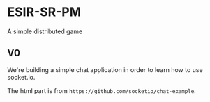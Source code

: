 # ESIR-SR-PM
A simple distributed game

## V0

We're building a simple chat application in order to learn how to use socket.io.

The html part is from `https://github.com/socketio/chat-example`.
